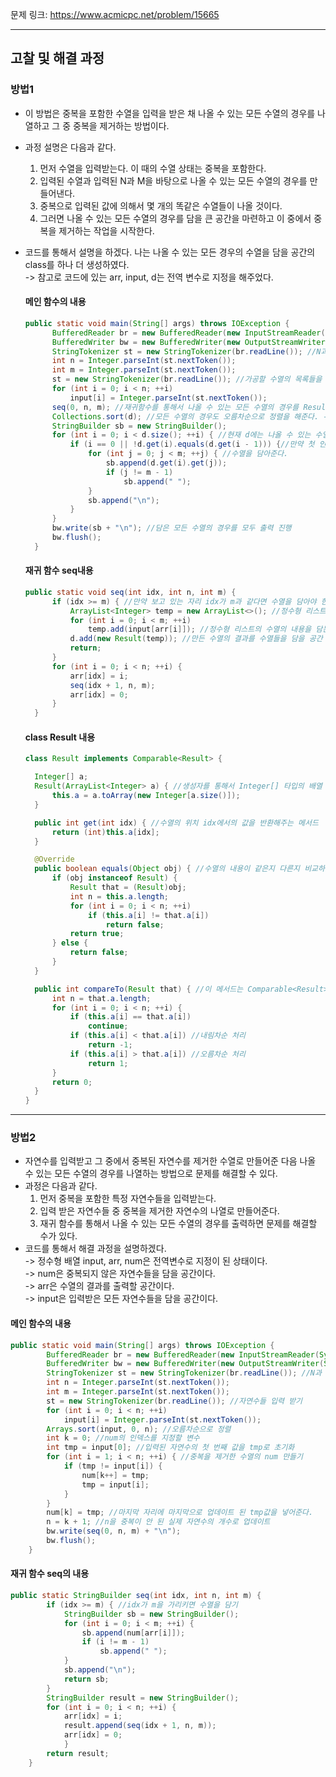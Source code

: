 문제 링크: https://www.acmicpc.net/problem/15665
- - -
## 고찰 및 해결 과정
### 방법1
- 이 방법은 중복을 포함한 수열을 입력을 받은 채 나올 수 있는 모든 수열의 경우를 나열하고 그 중 중복을 제거하는 방법이다.  
- 과정 설명은 다음과 같다.  
  1. 먼저 수열을 입력받는다. 이 때의 수열 상태는 중복을 포함한다.  
  2. 입력된 수열과 입력된 N과 M을 바탕으로 나올 수 있는 모든 수열의 경우를 만들어낸다.  
  3. 중복으로 입력된 값에 의해서 몇 개의 똑같은 수열들이 나올 것이다.  
  4. 그러면 나올 수 있는 모든 수열의 경우를 담을 큰 공간을 마련하고 이 중에서 중복을 제거하는 작업을 시작한다.  
- 코드를 통해서 설명을 하겠다.  나는 나올 수 있는 모든 경우의 수열을 담을 공간의 class를 하나 더 생성하였다.  
  -> 참고로 코드에 있는 arr, input, d는 전역 변수로 지정을 해주었다.  
  #### 메인 함수의 내용
  ```JAVA
  public static void main(String[] args) throws IOException {
        BufferedReader br = new BufferedReader(new InputStreamReader(System.in));
        BufferedWriter bw = new BufferedWriter(new OutputStreamWriter(System.out));
        StringTokenizer st = new StringTokenizer(br.readLine()); //N과 M을 입력 받는다. 
        int n = Integer.parseInt(st.nextToken());
        int m = Integer.parseInt(st.nextToken());
        st = new StringTokenizer(br.readLine()); //가공할 수열의 목록들을 입력한다. 
        for (int i = 0; i < n; ++i)
            input[i] = Integer.parseInt(st.nextToken());
        seq(0, n, m); //재귀함수를 통해서 나올 수 있는 모든 수열의 경우를 Result형 인스턴스에 담는다. 
        Collections.sort(d); //모든 수열의 경우도 오름차순으로 정렬을 해준다. -> 이 때 주의할 점은 정렬의 기준이 내림차순인지, 오름차순인지는 Result의 compareTo가 결정을 한다. 
        StringBuilder sb = new StringBuilder();
        for (int i = 0; i < d.size(); ++i) { //현재 d에는 나올 수 있는 수열의 경우들이 들어 있을 것이다.
            if (i == 0 || !d.get(i).equals(d.get(i - 1))) {//만약 첫 인덱스이거나 현재 보고 있는 자리의 수열이 앞 수열과 다르다면
                for (int j = 0; j < m; ++j) { //수열을 담아준다. 
                    sb.append(d.get(i).get(j));
                    if (j != m - 1)
                        sb.append(" ");
                }
                sb.append("\n");
            }
        }
        bw.write(sb + "\n"); //담은 모든 수열의 경우를 모두 출력 진행
        bw.flush();
    }
  ```

  #### 재귀 함수 seq내용
  ```JAVA
  public static void seq(int idx, int n, int m) {
        if (idx >= m) { //만약 보고 있는 자리 idx가 m과 같다면 수열을 담아야 한다.  
            ArrayList<Integer> temp = new ArrayList<>(); //정수형 리스트를 하나 만들어준다. 
            for (int i = 0; i < m; ++i)
                temp.add(input[arr[i]]); //정수형 리스트의 수열의 내용을 담는다. 
            d.add(new Result(temp)); //만든 수열의 결과를 수열들을 담을 공간 d에 담아준다. 
            return;
        }
        for (int i = 0; i < n; ++i) { 
            arr[idx] = i;
            seq(idx + 1, n, m);
            arr[idx] = 0;
        }
    }
  ```

  #### class Result 내용
  ```JAVA
  class Result implements Comparable<Result> {

    Integer[] a;
    Result(ArrayList<Integer> a) { //생성자를 통해서 Integer[] 타입의 배열 a를 만들어준다. 
        this.a = a.toArray(new Integer[a.size()]);
    }

    public int get(int idx) { //수열의 위치 idx에서의 값을 반환해주는 메서드
        return (int)this.a[idx];
    }

    @Override
    public boolean equals(Object obj) { //수열의 내용이 같은지 다른지 비교하는 함수
        if (obj instanceof Result) {
            Result that = (Result)obj;
            int n = this.a.length;
            for (int i = 0; i < n; ++i)
                if (this.a[i] != that.a[i])
                    return false;
            return true;
        } else {
            return false;
        }
    }

    public int compareTo(Result that) { //이 메서드는 Comparable<Result>에 의해서 반드시 있어야 하는 메서드이다. 이것은 수열의 내용들을 기준으로 수열을 오름차순으로 정렬할지 내림차순으로 정렬할지 결정한다.
        int n = that.a.length;
        for (int i = 0; i < n; ++i) {
            if (this.a[i] == that.a[i])
                continue;
            if (this.a[i] < that.a[i]) //내림차순 처리
                return -1;
            if (this.a[i] > that.a[i]) //오름차순 처리
                return 1;
        }
        return 0;
    }
  }
  ```
- - -
### 방법2
- 자연수를 입력받고 그 중에서 중복된 자연수를 제거한 수열로 만들어준 다음 나올 수 있는 모든 수열의 경우를 나열하는 방법으로 문제를 해결할 수 있다.  
- 과정은 다음과 같다.  
  1. 먼저 중복을 포함한 특정 자연수들을 입력받는다.  
  2. 입력 받은 자연수들 중 중복을 제거한 자연수의 나열로 만들어준다.  
  3. 재귀 함수를 통해서 나올 수 있는 모든 수열의 경우를 출력하면 문제를 해결할 수가 있다.  
- 코드를 통해서 해결 과정을 설명하겠다.  
  -> 정수형 배열 input, arr, num은 전역변수로 지정이 된 상태이다.  
  -> num은 중복되지 않은 자연수들을 담을 공간이다.  
  -> arr은 수열의 결과를 출력할 공간이다.  
  -> input은 입력받은 모든 자연수들을 담을 공간이다.  

#### 메인 함수의 내용
```JAVA
public static void main(String[] args) throws IOException {
        BufferedReader br = new BufferedReader(new InputStreamReader(System.in));
        BufferedWriter bw = new BufferedWriter(new OutputStreamWriter(System.out));
        StringTokenizer st = new StringTokenizer(br.readLine()); //N과 M을 입력받는다. 
        int n = Integer.parseInt(st.nextToken());
        int m = Integer.parseInt(st.nextToken());
        st = new StringTokenizer(br.readLine()); //자연수들 입력 받기
        for (int i = 0; i < n; ++i)
            input[i] = Integer.parseInt(st.nextToken());
        Arrays.sort(input, 0, n); //오름차순으로 정렬
        int k = 0; //num의 인덱스를 지정할 변수
        int tmp = input[0]; //입력된 자연수의 첫 번째 값을 tmp로 초기화
        for (int i = 1; i < n; ++i) { //중복을 제거한 수열의 num 만들기
            if (tmp != input[i]) {
                num[k++] = tmp;
                tmp = input[i];
            }
        }
        num[k] = tmp; //마지막 자리에 마지막으로 업데이트 된 tmp값을 넣어준다. 
        n = k + 1; //n을 중복이 안 된 실제 자연수의 개수로 업데이트 
        bw.write(seq(0, n, m) + "\n");
        bw.flush();
    }
```

#### 재귀 함수 seq의 내용
```JAVA
public static StringBuilder seq(int idx, int n, int m) {
        if (idx >= m) { //idx가 m을 가리키면 수열을 담기
            StringBuilder sb = new StringBuilder();
            for (int i = 0; i < m; ++i) {
                sb.append(num[arr[i]]);
                if (i != m - 1)
                    sb.append(" ");
            }
            sb.append("\n");
            return sb;
        }
        StringBuilder result = new StringBuilder();
        for (int i = 0; i < n; ++i) {
            arr[idx] = i;
            result.append(seq(idx + 1, n, m));
            arr[idx] = 0;
            }
        return result;
    }
```
